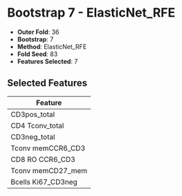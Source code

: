# Bootstrap 7 - ElasticNet_RFE

- **Outer Fold**: 36
- **Bootstrap**: 7
- **Method**: ElasticNet_RFE
- **Fold Seed**: 83
- **Features Selected**: 7

## Selected Features

| Feature |
|---------|
| CD3pos_total |
| CD4 Tconv_total |
| CD3neg_total |
| Tconv memCCR6_CD3 |
| CD8 RO CCR6_CD3 |
| Tconv memCD27_mem |
| Bcells Ki67_CD3neg |
